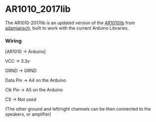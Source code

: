 AR1010_2017lib
=========
The AR1010-2017lib is an updated version of the <a href="https://github.com/adamjansch/AR1010lib" title="AR1010 Lib" target="_blank">AR1010lib</a> from <a href="https://github.com/adamjansch!">adamjansch</a>, built to work with the current Arduino Libraries. 


### Wiring

[AR1010 -> Arduino]

VCC -> 3.3v

GRND -> GRND 

Data Pin -> A4 on the Arduino

Clk Pin -> A5 on the Arduino

CS -> Not used

(The other ground and left/right channels can be then connected to the speakers, or amplifier)
